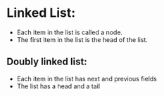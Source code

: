 # Linked List:
* Each item in the list is called a node. 
* The first item in the list is the head of the list. 

## Doubly linked list:
* Each item in the list has next and previous fields
* The list has a head and a tail